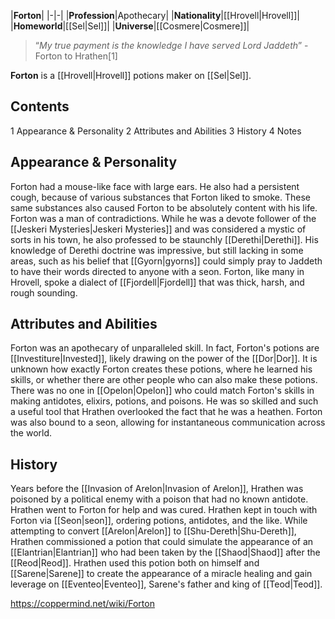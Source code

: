 |**Forton**|
|-|-|
|**Profession**|Apothecary|
|**Nationality**|[[Hrovell\|Hrovell]]|
|**Homeworld**|[[Sel\|Sel]]|
|**Universe**|[[Cosmere\|Cosmere]]|

>“*My true payment is the knowledge I have served Lord Jaddeth*”
\-Forton to Hrathen[1]


**Forton** is a [[Hrovell\|Hrovell]] potions maker on [[Sel\|Sel]].

## Contents

1 Appearance & Personality
2 Attributes and Abilities
3 History
4 Notes


## Appearance & Personality
Forton had a mouse-like face with large ears. He also had a persistent cough, because of various substances that Forton liked to smoke. These same substances also caused Forton to be absolutely content with his life.
Forton was a man of contradictions. While he was a devote follower of the [[Jeskeri Mysteries\|Jeskeri Mysteries]] and was considered a mystic of sorts in his town, he also professed to be staunchly [[Derethi\|Derethi]]. His knowledge of Derethi doctrine was impressive, but still lacking in some areas, such as his belief that [[Gyorn\|gyorns]] could simply pray to Jaddeth to have their words directed to anyone with a seon.
Forton, like many in Hrovell, spoke a dialect of [[Fjordell\|Fjordell]] that was thick, harsh, and rough sounding.

## Attributes and Abilities
Forton was an apothecary of unparalleled skill. In fact, Forton's potions are [[Investiture\|Invested]], likely drawing on the power of the [[Dor\|Dor]]. It is unknown how exactly Forton creates these potions, where he learned his skills, or whether there are other people who can also make these potions. There was no one in [[Opelon\|Opelon]] who could match Forton's skills in making antidotes, elixirs, potions, and poisons. He was so skilled and such a useful tool that Hrathen overlooked the fact that he was a heathen.
Forton was also bound to a seon, allowing for instantaneous communication across the world.

## History
Years before the [[Invasion of Arelon\|Invasion of Arelon]], Hrathen was poisoned by a political enemy with a poison that had no known antidote. Hrathen went to Forton for help and was cured. Hrathen kept in touch with Forton via [[Seon\|seon]], ordering potions, antidotes, and the like. While attempting to convert [[Arelon\|Arelon]] to [[Shu-Dereth\|Shu-Dereth]], Hrathen commissioned a potion that could simulate the appearance of an [[Elantrian\|Elantrian]] who had been taken by the [[Shaod\|Shaod]] after the [[Reod\|Reod]]. Hrathen used this potion both on himself and [[Sarene\|Sarene]] to create the appearance of a miracle healing and gain leverage on [[Eventeo\|Eventeo]], Sarene's father and king of [[Teod\|Teod]].



https://coppermind.net/wiki/Forton